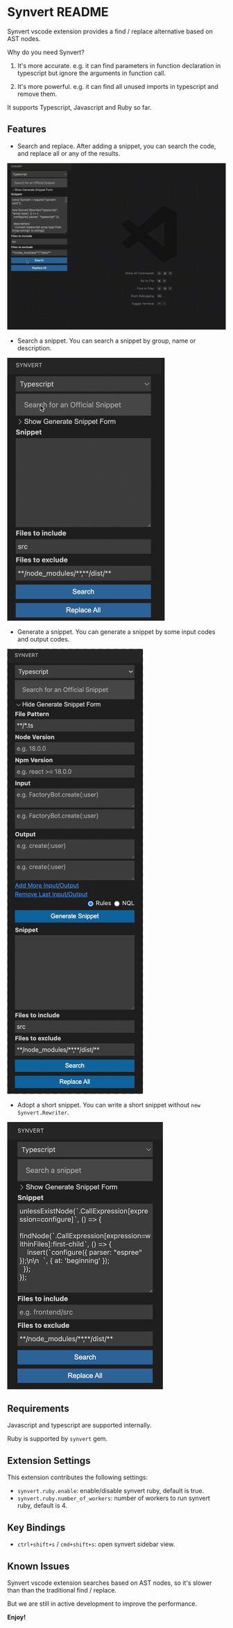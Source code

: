 # Synvert README

Synvert vscode extension provides a find / replace alternative based on AST nodes.

Why do you need Synvert?

1. It's more accurate. e.g. it can find parameters in function declaration in typescript but ignore the arguments in function call.

2. It's more powerful. e.g. it can find all unused imports in typescript and remove them.

It supports Typescript, Javascript and Ruby so far.

## Features

- Search and replace. After adding a snippet, you can search the code, and replace all or any of the results.

![Search and Replace](demos/search-and-replace-1.gif)

- Search a snippet. You can search a snippet by group, name or description.

![Search snippet](demos/search-snippet-1.gif)

- Generate a snippet. You can generate a snippet by some input codes and output codes.

![Generate snippet](demos/generate-snippet-1.gif)

- Adopt a short snippet. You can write a short snippet without `new Synvert.Rewriter`.

![Short snippet](demos/short-snippet-1.png)

## Requirements

Javascript and typescript are supported internally.

Ruby is supported by `synvert` gem.

## Extension Settings

This extension contributes the following settings:

* `synvert.ruby.enable`: enable/disable synvert ruby, default is true.
* `synvert.ruby.number_of_workers`: number of workers to run synvert ruby, default is 4.

## Key Bindings

* `ctrl+shift+s` / `cmd+shift+s`: open synvert sidebar view.

## Known Issues

Synvert vscode extension searches based on AST nodes, so it's slower than than the traditional find / replace.

But we are still in active development to improve the performance.

**Enjoy!**
